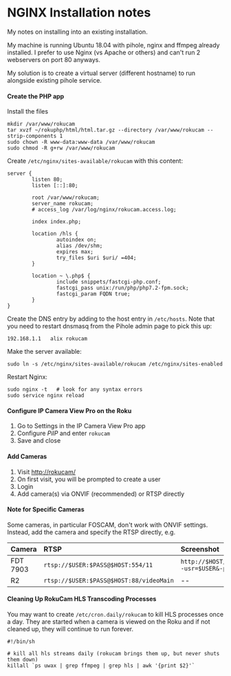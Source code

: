 # NGINX Installation notes
My notes on installing into an existing installation.

My machine is running Ubuntu 18.04 with pihole, nginx and ffmpeg already installed.
I prefer to use Nginx (vs Apache or others) and can't run 2 webservers on port 80 anyways.

My solution is to create a virtual server (different hostname) to run alongside existing pihole service.

#### Create the PHP app

Install the files

```
mkdir /var/www/rokucam
tar xvzf ~/rokuphp/html/html.tar.gz --directory /var/www/rokucam --strip-components 1
sudo chown -R www-data:www-data /var/www/rokucam
sudo chmod -R g+rw /var/www/rokucam
```

Create `/etc/nginx/sites-available/rokucam` with this content:

```
server {
        listen 80;
        listen [::]:80;

        root /var/www/rokucam;
        server_name rokucam;
        # access_log /var/log/nginx/rokucam.access.log;

        index index.php;

        location /hls {
                autoindex on;
                alias /dev/shm;
                expires max;
                try_files $uri $uri/ =404;
        }

        location ~ \.php$ {
                include snippets/fastcgi-php.conf;
                fastcgi_pass unix:/run/php/php7.2-fpm.sock;
                fastcgi_param FQDN true;
        }
}
```

Create the DNS entry by adding to the host entry in `/etc/hosts`.  Note that you need to restart dnsmasq from the Pihole admin page to pick this up:

```
192.168.1.1   alix rokucam
```

Make the server available:

```
sudo ln -s /etc/nginx/sites-available/rokucam /etc/nginx/sites-enabled
```

Restart Nginx:

```
sudo nginx -t   # look for any syntax errors
sudo service nginx reload
```

#### Configure IP Camera View Pro on the Roku
1. Go to Settings in the IP Camera View Pro app
2. Configure *PiIP* and enter `rokucam`
3. Save and close

#### Add Cameras
1. Visit [http://rokucam/](http://rokucam/)
2. On first visit, you will be prompted to create a user
3. Login
4. Add camera(s) via ONVIF (recommended) or RTSP directly


#### Note for Specific Cameras
Some cameras, in particular FOSCAM, don't work with ONVIF settings.  Instead, add the camera and specify the RTSP directly, e.g.

| Camera   | RTSP                                  | Screenshot                                      |
|:-------- |:--------------------------------------|:------------------------------------------------|
| FDT 7903 |`rtsp://$USER:$PASS@$HOST:554/11`      |`http://$HOST/web/auto.jpg?-usr=$USER&-pwd=$PASS`|
| R2       |`rtsp://$USER:$PASS@$HOST:88/videoMain`| --                                              |

#### Cleaning Up RokuCam HLS Transcoding Processes

You may want to create `/etc/cron.daily/rokucam` to kill HLS processes once a day.  They are started when a camera is viewed on the Roku and if not cleaned up, they will continue to run forever.

```
#!/bin/sh

# kill all hls streams daily (rokucam brings them up, but never shuts them down)
killall `ps uwax | grep ffmpeg | grep hls | awk '{print $2}'`
```
